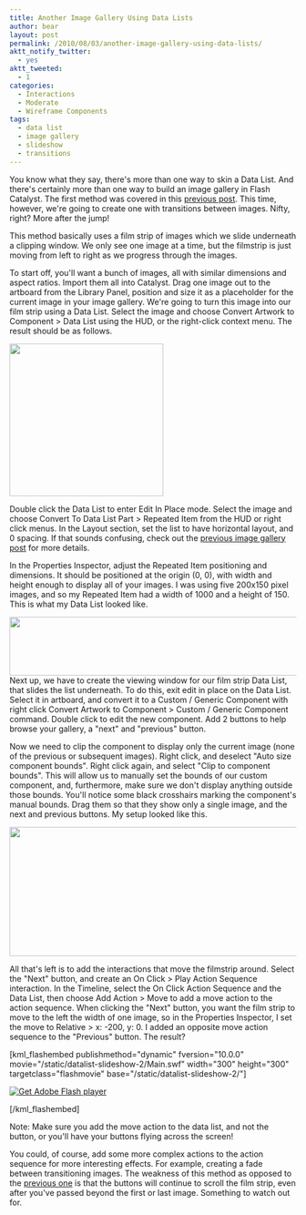 ```yaml
---
title: Another Image Gallery Using Data Lists
author: bear
layout: post
permalink: /2010/08/03/another-image-gallery-using-data-lists/
aktt_notify_twitter:
  - yes
aktt_tweeted:
  - 1
categories:
  - Interactions
  - Moderate
  - Wireframe Components
tags:
  - data list
  - image gallery
  - slideshow
  - transitions
---
```

You know what they say, there's more than one way to skin a Data List. And there's certainly more than one way to build an image gallery in Flash Catalyst. The first method was covered in this [previous post][1]. This time, however, we're going to create one with transitions between images. Nifty, right? More after the jump!

<!--more-->This method basically uses a film strip of images which we slide underneath a clipping window. We only see one image at a time, but the filmstrip is just moving from left to right as we progress through the images.

To start off, you'll want a bunch of images, all with similar dimensions and aspect ratios. Import them all into Catalyst. Drag one image out to the artboard from the Library Panel, position and size it as a placeholder for the current image in your image gallery. We're going to turn this image into our film strip using a Data List. Select the image and choose Convert Artwork to Component > Data List using the HUD, or the right-click context menu. The result should be as follows.

<a href="http://flashcats.net/wp-content/uploads/2010/08/imagedatalist.png" rel="lightbox[392]"><img class="aligncenter size-full wp-image-393" title="imagedatalist" src="http://flashcats.net/wp-content/uploads/2010/08/imagedatalist.png" alt="" width="270" height="268" /></a>

Double click the Data List to enter Edit In Place mode. Select the image and choose Convert To Data List Part > Repeated Item from the HUD or right click menus. In the Layout section, set the list to have horizontal layout, and 0 spacing. If that sounds confusing, check out the [previous image gallery post][1] for more details.

In the Properties Inspector, adjust the Repeated Item positioning and dimensions. It should be positioned at the origin (0, 0), with width and height enough to display all of your images. I was using five 200x150 pixel images, and so my Repeated Item had a width of 1000 and a height of 150. This is what my Data List looked like.

<a href="http://flashcats.net/wp-content/uploads/2010/08/filmstriplist.png" rel="lightbox[392]"><img class="aligncenter size-full wp-image-395" title="Film Strip Data List" src="http://flashcats.net/wp-content/uploads/2010/08/filmstriplist.png" alt="" width="600" height="103" /></a>Next up, we have to create the viewing window for our film strip Data List, that slides the list underneath. To do this, exit edit in place on the Data List. Select it in artboard, and convert it to a Custom / Generic Component with right click Convert Artwork to Component > Custom / Generic Component command. Double click to edit the new component. Add 2 buttons to help browse your gallery, a "next" and "previous" button.

Now we need to clip the component to display only the current image (none of the previous or subsequent images). Right click, and deselect "Auto size component bounds". Right click again, and select "Clip to component bounds". This will allow us to manually set the bounds of our custom component, and, furthermore, make sure we don't display anything outside those bounds. You'll notice some black crosshairs marking the component's manual bounds. Drag them so that they show only a single image, and the next and previous buttons. My setup looked like this.

<a href="http://flashcats.net/wp-content/uploads/2010/08/imagesandbuttons.png" rel="lightbox[392]"><img class="aligncenter size-full wp-image-397" title="Viewer Window Component" src="http://flashcats.net/wp-content/uploads/2010/08/imagesandbuttons.png" alt="" width="600" height="227" /></a>

All that's left is to add the interactions that move the filmstrip around. Select the "Next" button, and create an On Click > Play Action Sequence interaction. In the Timeline, select the On Click Action Sequence and the Data List, then choose Add Action > Move to add a move action to the action sequence. When clicking the "Next" button, you want the film strip to move to the left the width of one image, so in the Properties Inspector, I set the move to Relative > x: -200, y: 0. I added an opposite move action sequence to the "Previous" button. The result?

[kml_flashembed publishmethod="dynamic" fversion="10.0.0" movie="/static/datalist-slideshow-2/Main.swf" width="300" height="300" targetclass="flashmovie" base="/static/datalist-slideshow-2/"]

[![Get Adobe Flash player][2]][3]

[/kml_flashembed]

Note: Make sure you add the move action to the data list, and not the button, or you'll have your buttons flying across the screen!

You could, of course, add some more complex actions to the action sequence for more interesting effects. For example, creating a fade between transitioning images. The weakness of this method as opposed to the [previous one][1] is that the buttons will continue to scroll the film strip, even after you've passed beyond the first or last image. Something to watch out for.

 [1]: http://flashcats.net/2010/07/26/creating-an-image-gallery-using-a-data-list/
 [2]: http://www.adobe.com/images/shared/download_buttons/get_flash_player.gif
 [3]: http://adobe.com/go/getflashplayer